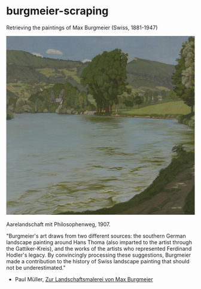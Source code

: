 # burgmeier-scraping
Retrieving the paintings of Max Burgmeier (Swiss, 1881-1947)

![](Burgmeier/Max%20Burgmeier%20-%20Aarelandschaft%20mit%20Philosophenweg.jpg)

Aarelandschaft mit Philosophenweg, 1907.


"Burgmeier's art draws from two different sources: the southern German landscape painting around Hans Thoma (also imparted to the artist through the Gattiker-Kreis), and the works of the artists who represented Ferdinand Hodler's legacy. By convincingly processing these suggestions, Burgmeier made a contribution to the history of Swiss landscape painting that should not be underestimated."
- Paul Müller, [Zur Landschaftsmalerei von Max Burgmeier](http://burgmeier.ch/index.php?show=Texte&show2=burgmeier2)
